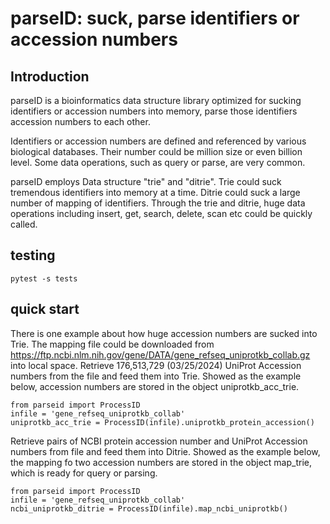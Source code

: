# parseID: suck, parse identifiers or accession numbers

## Introduction
parseID is a bioinformatics data structure library optimized for sucking identifiers or 
accession numbers into memory, parse those identifiers accession numbers to each other. 

Identifiers or accession numbers are defined and referenced by various biological databases.
Their number could be million size or even billion level.
Some data operations, such as query or parse, are very common.

parseID employs Data structure "trie" and "ditrie". Trie could suck tremendous identifiers into memory at a time. 
Ditrie could suck a large number of mapping of identifiers. Through the trie and ditrie, 
huge data operations including insert, get, search, delete, scan etc could be quickly called.

## testing

```
pytest -s tests
```

## quick start
There is one example about how huge accession numbers are sucked into Trie.
The mapping file could be downloaded from https://ftp.ncbi.nlm.nih.gov/gene/DATA/gene_refseq_uniprotkb_collab.gz into local space.
Retrieve 176,513,729 (03/25/2024) UniProt Accession numbers from the file and feed them into Trie.
Showed as the example below, accession numbers are stored in the object uniprotkb_acc_trie. 
```
from parseid import ProcessID
infile = 'gene_refseq_uniprotkb_collab'
uniprotkb_acc_trie = ProcessID(infile).uniprotkb_protein_accession()
```

Retrieve pairs of NCBI protein accession number and UniProt Accession numbers
from file and feed them into Ditrie. Showed as the example below, 
the mapping fo two accession numbers are stored in the object map_trie, 
which is ready for query or parsing.
```
from parseid import ProcessID
infile = 'gene_refseq_uniprotkb_collab'
ncbi_uniprotkb_ditrie = ProcessID(infile).map_ncbi_uniprotkb()
```




